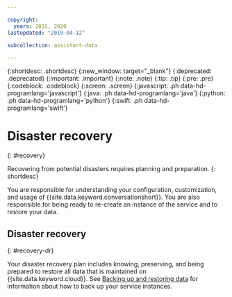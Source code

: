 ```yaml
---

copyright:
  years: 2015, 2020
lastupdated: "2019-04-12"

subcollection: assistant-data

---
```


{:shortdesc: .shortdesc}
{:new_window: target="_blank"}
{:deprecated: .deprecated}
{:important: .important}
{:note: .note}
{:tip: .tip}
{:pre: .pre}
{:codeblock: .codeblock}
{:screen: .screen}
{:javascript: .ph data-hd-programlang='javascript'}
{:java: .ph data-hd-programlang='java'}
{:python: .ph data-hd-programlang='python'}
{:swift: .ph data-hd-programlang='swift'}

# Disaster recovery
{: #recovery}

Recovering from potential disasters requires planning and preparation.
{: shortdesc}

You are responsible for understanding your configuration, customization, and usage of {{site.data.keyword.conversationshort}}. You are also responsible for being ready to re-create an instance of the service and to restore your data. 

## Disaster recovery
{: #recovery-dr}

Your disaster recovery plan includes knowing, preserving, and being prepared to restore all data that is maintained on {{site.data.keyword.cloud}}. See [Backing up and restoring data](/docs/services/assistant-data?topic=assistant-data-backup) for information about how to back up your service instances.
